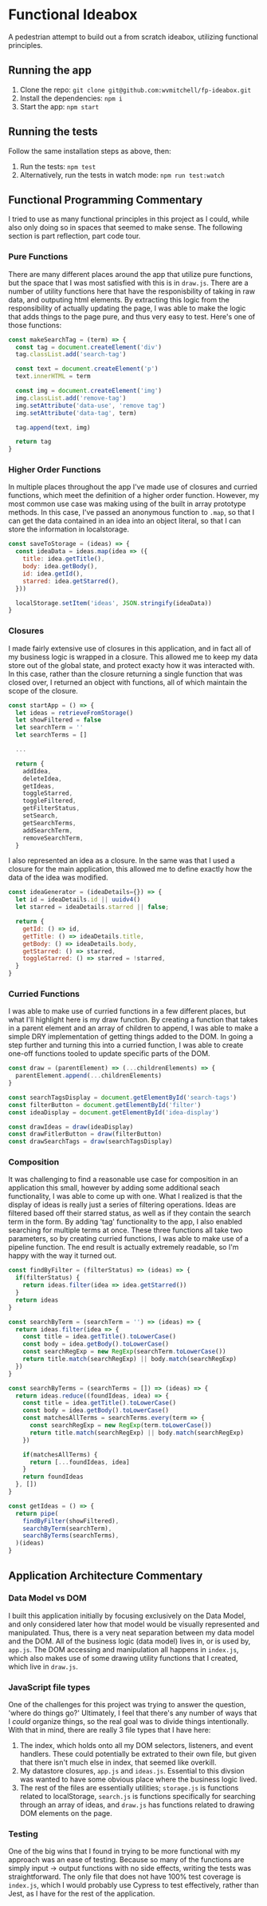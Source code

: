 # Functional Ideabox

A pedestrian attempt to build out a from scratch ideabox, utilizing functional
principles.

## Running the app

1) Clone the repo: `git clone git@github.com:wvmitchell/fp-ideabox.git`
2) Install the dependencies: `npm i`
3) Start the app: `npm start`

## Running the tests

Follow the same installation steps as above, then:
1) Run the tests: `npm test`
2) Alternatively, run the tests in watch mode: `npm run test:watch`

## Functional Programming Commentary

I tried to use as many functional principles in this project as I could, while
also only doing so in spaces that seemed to make sense. The following section is
part reflection, part code tour.

### Pure Functions

There are many different places around the app that utilize pure functions, but
the space that I was most satisfied with this is in `draw.js`. There are a
number of utility functions here that have the responisbility of taking in raw
data, and outputing html elements. By extracting this logic from the
responsibility of actually updating the page, I was able to make the logic that
adds things to the page pure, and thus very easy to test. Here's one of those
functions:

```javascript
const makeSearchTag = (term) => {
  const tag = document.createElement('div')
  tag.classList.add('search-tag')

  const text = document.createElement('p')
  text.innerHTML = term

  const img = document.createElement('img')
  img.classList.add('remove-tag')
  img.setAttribute('data-use', 'remove tag')
  img.setAttribute('data-tag', term)

  tag.append(text, img)

  return tag
}
```

### Higher Order Functions

In multiple places throughout the app I've made use of closures and curried
functions, which meet the definition of a higher order function. However, my
most common use case was making using of the built in array prototype methods.
In this case, I've passed an anonymous function to `.map`, so that I can get the
data contained in an idea into an object literal, so that I can store the
information in localstorage.

```javascript
const saveToStorage = (ideas) => {
  const ideaData = ideas.map(idea => ({
    title: idea.getTitle(),
    body: idea.getBody(),
    id: idea.getId(),
    starred: idea.getStarred(),
  }))

  localStorage.setItem('ideas', JSON.stringify(ideaData))
}
```

### Closures

I made fairly extensive use of closures in this application, and in fact all of
my business logic is wrapped in a closure. This allowed me to keep my data store
out of the global state, and protect exacty how it was interacted with. In this
case, rather than the closure returning a single function that was closed over,
I returned an object with functions, all of which maintain the scope of the
closure.

```javascript
const startApp = () => {
  let ideas = retrieveFromStorage()
  let showFiltered = false
  let searchTerm = ''
  let searchTerms = []

  ...

  return {
    addIdea,
    deleteIdea,
    getIdeas,
    toggleStarred,
    toggleFiltered,
    getFilterStatus,
    setSearch,
    getSearchTerms,
    addSearchTerm,
    removeSearchTerm,
  }
```

I also represented an idea as a closure. In the same was that I used a closure
for the main application, this allowed me to define exactly how the data of the
idea was modified.

```javascript
const ideaGenerator = (ideaDetails={}) => {
  let id = ideaDetails.id || uuidv4()
  let starred = ideaDetails.starred || false;

  return { 
    getId: () => id,
    getTitle: () => ideaDetails.title,
    getBody: () => ideaDetails.body,
    getStarred: () => starred,
    toggleStarred: () => starred = !starred,
  }
}
```

### Curried Functions

I was able to make use of curried functions in a few different places, but what
I'll highlight here is my draw function. By creating a function that takes in a
parent element and an array of children to append, I was able to make a simple
DRY implementation of getting things added to the DOM. In going a step further
and turning this into a curried function, I was able to create one-off functions
tooled to update specific parts of the DOM.

```javascript
const draw = (parentElement) => (...childrenElements) => {
  parentElement.append(...childrenElements)
}

const searchTagsDisplay = document.getElementById('search-tags')
const filterButton = document.getElementById('filter')
const ideaDisplay = document.getElementById('idea-display')

const drawIdeas = draw(ideaDisplay)
const drawFitlerButton = draw(filterButton)
const drawSearchTags = draw(searchTagsDisplay)
```

### Composition

It was challenging to find a reasonable use case for composition in an
application this small, however by adding some additional seach functionality, I
was able to come up with one. What I realized is that the display of ideas is
really just a series of filtering operations. Ideas are filtered based off their
starred status, as well as if they contain the search term in the form. By
adding 'tag' functionality to the app, I also enabled searching for multiple
terms at once. These three functions all take two parameters, so by creating
curried functions, I was able to make use of a pipeline function. The end result
is actually extremely readable, so I'm happy with the way it turned out.

```javascript
const findByFilter = (filterStatus) => (ideas) => {
  if(filterStatus) {
    return ideas.filter(idea => idea.getStarred())
  }
  return ideas
}

const searchByTerm = (searchTerm = '') => (ideas) => {
  return ideas.filter(idea => {
    const title = idea.getTitle().toLowerCase()
    const body = idea.getBody().toLowerCase()
    const searchRegExp = new RegExp(searchTerm.toLowerCase())
    return title.match(searchRegExp) || body.match(searchRegExp) 
  })
}

const searchByTerms = (searchTerms = []) => (ideas) => {
  return ideas.reduce((foundIdeas, idea) => {
    const title = idea.getTitle().toLowerCase()
    const body = idea.getBody().toLowerCase()
    const matchesAllTerms = searchTerms.every(term => {
      const searchRegExp = new RegExp(term.toLowerCase())
      return title.match(searchRegExp) || body.match(searchRegExp)
    })

    if(matchesAllTerms) {
      return [...foundIdeas, idea]
    }
    return foundIdeas
  }, [])
}

const getIdeas = () => {
  return pipe(
    findByFilter(showFiltered),
    searchByTerm(searchTerm),
    searchByTerms(searchTerms),
  )(ideas)
}
```

## Application Architecture Commentary

### Data Model vs DOM

I built this application initially by focusing exclusively on the Data Model,
and only considered later how that model would be visually represented and
manipulated. Thus, there is a very neat separation between my data model and the
DOM. All of the business logic (data model) lives in, or is used by, `app.js`.
The DOM accessing and manipulation all happens in `index.js`, which also makes
use of some drawing utility functions that I created, which live in `draw.js`.

### JavaScript file types

One of the challenges for this project was trying to answer the question, 'where
do things go?' Ultimately, I feel that there's any number of ways that I _could_
organize things, so the real goal was to divide things intentionally. With that
in mind, there are really 3 file types that I have here:

1) The index, which holds onto all my DOM selectors, listeners, and event
handlers. These could potentially be extrated to their own file, but given that
there isn't much else in index, that seemed like overkill.
2) My datastore closures, `app.js` and `ideas.js`. Essential to this divsion was
wanted to have some obvious place where the business logic lived.
3) The rest of the files are essentially utilities; `storage.js` is functions
related to localStorage, `search.js` is functions specifically for searching
through an array of ideas, and `draw.js` has functions related to drawing DOM
elements on the page.

### Testing

One of the big wins that I found in trying to be more functional with my
approach was an ease of testing. Because so many of the functions are simply
input -> output functions with no side effects, writing the tests was
straightforward. The only file that does not have 100% test coverage is
`index.js`, which I would probably use Cypress to test effectively, rather than
Jest, as I have for the rest of the application.
